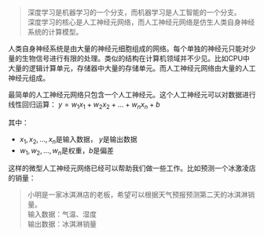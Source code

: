 > 深度学习是机器学习的一个分支，而机器学习是人工智能的一个分支。<br>
> 深度学习的核心是人工神经元网络，而人工神经元网络是仿生人类自身神经系统的计算模型。

人类自身神经系统是由大量的神经元细胞组成的网络。每个单独的神经元只能对少量的生物信号进行有限的处理。类似的结构在计算机领域并不少见。比如CPU中大量的逻辑计算单元，存储器中大量的存储单元。而人工神经元网络由大量的人工神经元组成。

最简单的人工神经元网络只包含一个人工神经元。这个人工神经元可以对数据进行线性回归运算：
$y = w_1x_1 + w_2x_2 + \dots + w_nx_n + b$

其中：
- $x_1, x_2, \dots, x_n$是输入数据， $y$是输出数据
- $w_1, w_2, \dots, w_n$是权重，$b$是偏差

这样的微型人工神经元网络已经可以帮助我们做一些工作。比如预测一个冰激凌店的销量：

> 小明是一家冰淇淋店的老板，希望可以根据天气预报预测第二天的冰淇淋销量。<br>
> 输入数据：气温、湿度<br>
> 输出数据：冰淇淋销量


